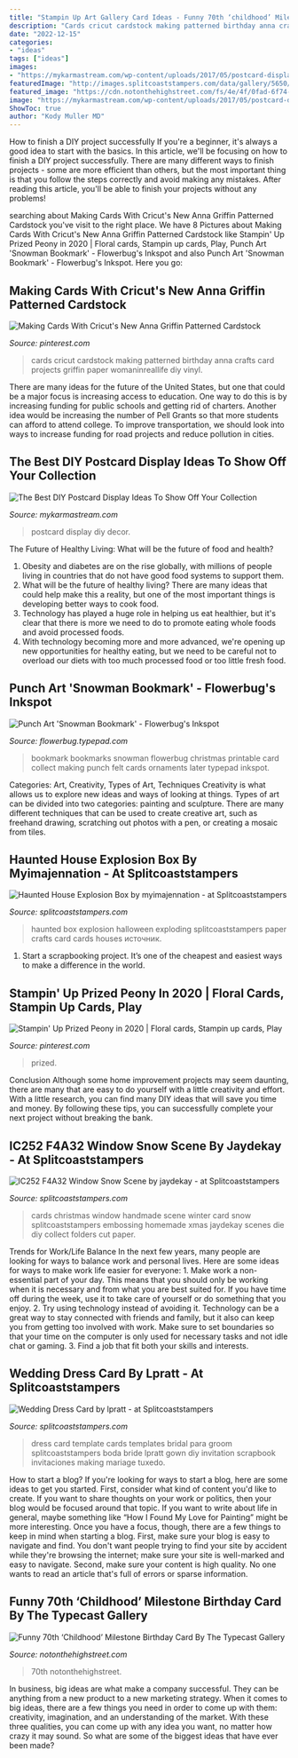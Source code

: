 ```yaml
---
title: "Stampin Up Art Gallery Card Ideas - Funny 70th ‘childhood’ Milestone Birthday Card By The Typecast Gallery"
description: "Cards cricut cardstock making patterned birthday anna crafts card projects griffin paper womaninreallife diy vinyl"
date: "2022-12-15"
categories:
- "ideas"
tags: ["ideas"]
images:
- "https://mykarmastream.com/wp-content/uploads/2017/05/postcard-display-ideas-13.jpg"
featuredImage: "http://images.splitcoaststampers.com/data/gallery/5650/2010/12/07/jennC_MyImaJENNation_236_by_myimajennation.JPG"
featured_image: "https://cdn.notonthehighstreet.com/fs/4e/4f/0fad-6f74-4dc0-9f51-a7e272daf2ae/original_funny-70th-childhood-milestone-birthday-card.jpg"
image: "https://mykarmastream.com/wp-content/uploads/2017/05/postcard-display-ideas-13.jpg"
ShowToc: true
author: "Kody Muller MD"
---
```



How to finish a DIY project successfully
If you're a beginner, it's always a good idea to start with the basics. In this article, we'll be focusing on how to finish a DIY project successfully. There are many different ways to finish projects - some are more efficient than others, but the most important thing is that you follow the steps correctly and avoid making any mistakes. After reading this article, you'll be able to finish your projects without any problems!

	

		
searching about Making Cards With Cricut&#039;s New Anna Griffin Patterned Cardstock you've visit to the right place. We have 8 Pictures about Making Cards With Cricut&#039;s New Anna Griffin Patterned Cardstock like Stampin&#039; Up Prized Peony in 2020 | Floral cards, Stampin up cards, Play, Punch Art &#039;Snowman Bookmark&#039; - Flowerbug&#039;s Inkspot and also Punch Art &#039;Snowman Bookmark&#039; - Flowerbug&#039;s Inkspot. Here you go:
		
    
## Making Cards With Cricut&#039;s New Anna Griffin Patterned Cardstock

<img loading=lazy src="https://i.pinimg.com/736x/49/c5/f8/49c5f83c501c0c57b35d4d987ce9c320.jpg" onerror="this.onerror=null;this.src='https://tse4.mm.bing.net/th?id=OIP.8ubCOyI0LopsVwjNwFPE6gHaLH&amp;pid=15.1';" alt="Making Cards With Cricut&#039;s New Anna Griffin Patterned Cardstock">

_Source: pinterest.com_

>cards cricut cardstock making patterned birthday anna crafts card projects griffin paper womaninreallife diy vinyl. 

	

There are many ideas for the future of the United States, but one that could be a major focus is increasing access to education. One way to do this is by increasing funding for public schools and getting rid of charters. Another idea would be increasing the number of Pell Grants so that more students can afford to attend college. To improve transportation, we should look into ways to increase funding for road projects and reduce pollution in cities.

    
## The Best DIY Postcard Display Ideas To Show Off Your Collection

<img loading=lazy src="https://mykarmastream.com/wp-content/uploads/2017/05/postcard-display-ideas-13.jpg" onerror="this.onerror=null;this.src='https://tse4.mm.bing.net/th?id=OIP.6apneLaF1xXbZEhXwE_c4wHaJ4&amp;pid=15.1';" alt="The Best DIY Postcard Display Ideas To Show Off Your Collection">

_Source: mykarmastream.com_

>postcard display diy decor. 

	

The Future of Healthy Living: What will be the future of food and health?
1. Obesity and diabetes are on the rise globally, with millions of people living in countries that do not have good food systems to support them. 
2. What will be the future of healthy living? There are many ideas that could help make this a reality, but one of the most important things is developing better ways to cook food. 
3. Technology has played a huge role in helping us eat healthier, but it's clear that there is more we need to do to promote eating whole foods and avoid processed foods. 
4. With technology becoming more and more advanced, we're opening up new opportunities for healthy eating, but we need to be careful not to overload our diets with too much processed food or too little fresh food.

    
## Punch Art &#039;Snowman Bookmark&#039; - Flowerbug&#039;s Inkspot

<img loading=lazy src="https://flowerbug.typepad.com/.a/6a00e551e5147e8834010536828058970c-600wi" onerror="this.onerror=null;this.src='https://tse4.mm.bing.net/th?id=OIP.ZH6CunJb9pusptWUaRLiTAHaLq&amp;pid=15.1';" alt="Punch Art &#039;Snowman Bookmark&#039; - Flowerbug&#039;s Inkspot">

_Source: flowerbug.typepad.com_

>bookmark bookmarks snowman flowerbug christmas printable card collect making punch felt cards ornaments later typepad inkspot. 

	

Categories: Art, Creativity, Types of Art, Techniques
Creativity is what allows us to explore new ideas and ways of looking at things. Types of art can be divided into two categories: painting and sculpture. There are many different techniques that can be used to create creative art, such as freehand drawing, scratching out photos with a pen, or creating a mosaic from tiles.

    
## Haunted House Explosion Box By Myimajennation - At Splitcoaststampers

<img loading=lazy src="http://images.splitcoaststampers.com/data/gallery/5650/2010/12/07/jennC_MyImaJENNation_236_by_myimajennation.JPG" onerror="this.onerror=null;this.src='https://tse1.mm.bing.net/th?id=OIP.yNb-tZi9GEZ55vD8vUwPtAHaHa&amp;pid=15.1';" alt="Haunted House Explosion Box by myimajennation - at Splitcoaststampers">

_Source: splitcoaststampers.com_

>haunted box explosion halloween exploding splitcoaststampers paper crafts card cards houses источник. 

	

1. Start a scrapbooking project. It’s one of the cheapest and easiest ways to make a difference in the world.

    
## Stampin&#039; Up Prized Peony In 2020 | Floral Cards, Stampin Up Cards, Play

<img loading=lazy src="https://i.pinimg.com/736x/fb/4d/dc/fb4ddcafdcc2e60ed900b5cd15391383.jpg" onerror="this.onerror=null;this.src='https://tse1.mm.bing.net/th?id=OIP.2zy5-3TqMVHLnrE8WTODswHaFj&amp;pid=15.1';" alt="Stampin&#039; Up Prized Peony in 2020 | Floral cards, Stampin up cards, Play">

_Source: pinterest.com_

>prized. 

	

Conclusion
Although some home improvement projects may seem daunting, there are many that are easy to do yourself with a little creativity and effort. With a little research, you can find many DIY ideas that will save you time and money. By following these tips, you can successfully complete your next project without breaking the bank.

    
## IC252 F4A32 Window Snow Scene By Jaydekay - At Splitcoaststampers

<img loading=lazy src="http://images.splitcoaststampers.com/data/gallery/500/2010/10/02/window_snow_scene_by_jaydekay.JPG" onerror="this.onerror=null;this.src='https://tse4.mm.bing.net/th?id=OIP.JpdI_nt8NUkruYcsWRjZJgHaFj&amp;pid=15.1';" alt="IC252 F4A32 Window Snow Scene by jaydekay - at Splitcoaststampers">

_Source: splitcoaststampers.com_

>cards christmas window handmade scene winter card snow splitcoaststampers embossing homemade xmas jaydekay scenes die diy collect folders cut paper. 

	

Trends for Work/Life Balance
In the next few years, many people are looking for ways to balance work and personal lives. Here are some ideas for ways to make work life easier for everyone: 1. Make work a non-essential part of your day. This means that you should only be working when it is necessary and from what you are best suited for. If you have time off during the week, use it to take care of yourself or do something that you enjoy. 2. Try using technology instead of avoiding it. Technology can be a great way to stay connected with friends and family, but it also can keep you from getting too involved with work. Make sure to set boundaries so that your time on the computer is only used for necessary tasks and not idle chat or gaming. 3. Find a job that fit both your skills and interests.

    
## Wedding Dress Card By Lpratt - At Splitcoaststampers

<img loading=lazy src="http://images.splitcoaststampers.com/data/gallery/500/2010/03/07/wedding_dress_front_by_lpratt.jpg" onerror="this.onerror=null;this.src='https://tse4.mm.bing.net/th?id=OIP.JOqr4mDwDUIlSB36gQNTxAHaJP&amp;pid=15.1';" alt="Wedding Dress Card by lpratt - at Splitcoaststampers">

_Source: splitcoaststampers.com_

>dress card template cards templates bridal para groom splitcoaststampers boda bride lpratt gown diy invitation scrapbook invitaciones making mariage tuxedo. 

	

How to start a blog?
If you're looking for ways to start a blog, here are some ideas to get you started. First, consider what kind of content you'd like to create. If you want to share thoughts on your work or politics, then your blog would be focused around that topic. If you want to write about life in general, maybe something like “How I Found My Love for Painting” might be more interesting. Once you have a focus, though, there are a few things to keep in mind when starting a blog. First, make sure your blog is easy to navigate and find. You don't want people trying to find your site by accident while they're browsing the internet; make sure your site is well-marked and easy to navigate. Second, make sure your content is high quality. No one wants to read an article that's full of errors or sparse information.

    
## Funny 70th ‘Childhood’ Milestone Birthday Card By The Typecast Gallery

<img loading=lazy src="https://cdn.notonthehighstreet.com/fs/4e/4f/0fad-6f74-4dc0-9f51-a7e272daf2ae/original_funny-70th-childhood-milestone-birthday-card.jpg" onerror="this.onerror=null;this.src='https://tse2.mm.bing.net/th?id=OIP.wEn6bGlxxrtzeDRX1sowYQHaHa&amp;pid=15.1';" alt="Funny 70th ‘Childhood’ Milestone Birthday Card By The Typecast Gallery">

_Source: notonthehighstreet.com_

>70th notonthehighstreet. 

	

In business, big ideas are what make a company successful. They can be anything from a new product to a new marketing strategy. When it comes to big ideas, there are a few things you need in order to come up with them: creativity, imagination, and an understanding of the market. With these three qualities, you can come up with any idea you want, no matter how crazy it may sound. So what are some of the biggest ideas that have ever been made?

